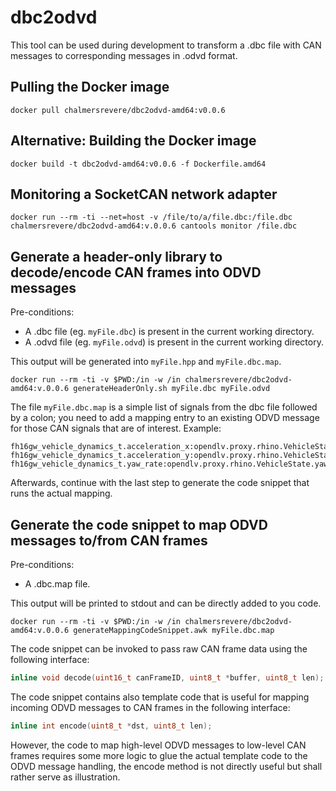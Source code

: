 # dbc2odvd
This tool can be used during development to transform a .dbc file with CAN messages to corresponding messages in .odvd format.

## Pulling the Docker image
```
docker pull chalmersrevere/dbc2odvd-amd64:v0.0.6
```

## Alternative: Building the Docker image
```
docker build -t dbc2odvd-amd64:v0.0.6 -f Dockerfile.amd64
```

## Monitoring a SocketCAN network adapter
```
docker run --rm -ti --net=host -v /file/to/a/file.dbc:/file.dbc chalmersrevere/dbc2odvd-amd64:v.0.0.6 cantools monitor /file.dbc
```

## Generate a header-only library to decode/encode CAN frames into ODVD messages
Pre-conditions:
* A .dbc file (eg. `myFile.dbc`) is present in the current working directory.
* A .odvd file (eg. `myFile.odvd`) is present in the current working directory.

This output will be generated into `myFile.hpp` and `myFile.dbc.map`.
```
docker run --rm -ti -v $PWD:/in -w /in chalmersrevere/dbc2odvd-amd64:v.0.0.6 generateHeaderOnly.sh myFile.dbc myFile.odvd
```

The file `myFile.dbc.map` is a simple list of signals from the dbc file followed
by a colon; you need to add a mapping entry to an existing ODVD message for those
CAN signals that are of interest. Example:
```
fh16gw_vehicle_dynamics_t.acceleration_x:opendlv.proxy.rhino.VehicleState.accelerationX
fh16gw_vehicle_dynamics_t.acceleration_y:opendlv.proxy.rhino.VehicleState.accelerationY
fh16gw_vehicle_dynamics_t.yaw_rate:opendlv.proxy.rhino.VehicleState.yawRate
```

Afterwards, continue with the last step to generate the code snippet that
runs the actual mapping.

## Generate the code snippet to map ODVD messages to/from CAN frames
Pre-conditions:
* A .dbc.map file.

This output will be printed to stdout and can be directly added to you code.
```
docker run --rm -ti -v $PWD:/in -w /in chalmersrevere/dbc2odvd-amd64:v.0.0.6 generateMappingCodeSnippet.awk myFile.dbc.map
```

The code snippet can be invoked to pass raw CAN frame data using the following
interface:

```cpp
inline void decode(uint16_t canFrameID, uint8_t *buffer, uint8_t len);
```

The code snippet contains also template code that is useful for mapping
incoming ODVD messages to CAN frames in the following interface:

```cpp
inline int encode(uint8_t *dst, uint8_t len);
```

However, the code to map high-level ODVD messages to low-level CAN frames
requires some more logic to glue the actual template code to the ODVD message
handling, the encode method is not directly useful but shall rather serve as
illustration.


